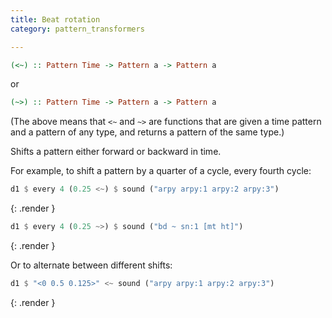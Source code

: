 ```yaml
---
title: Beat rotation
category: pattern_transformers

---
```

~~~~ haskell
(<~) :: Pattern Time -> Pattern a -> Pattern a
~~~~

or

~~~~ haskell
(~>) :: Pattern Time -> Pattern a -> Pattern a
~~~~

(The above means that `<~` and `~>` are functions that are given a
time pattern and a pattern of any type, and returns a pattern of the
same type.)

Shifts a pattern either forward or backward in time.

For example, to shift a pattern by a quarter of a cycle, every fourth cycle:

~~~haskell
d1 $ every 4 (0.25 <~) $ sound ("arpy arpy:1 arpy:2 arpy:3")
~~~
{: .render }

~~~haskell
d1 $ every 4 (0.25 ~>) $ sound ("bd ~ sn:1 [mt ht]")
~~~
{: .render }

Or to alternate between different shifts:

~~~haskell
d1 $ "<0 0.5 0.125>" <~ sound ("arpy arpy:1 arpy:2 arpy:3")
~~~
{: .render }
